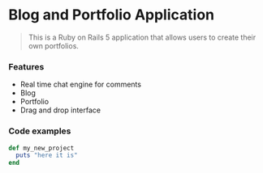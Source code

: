 # Blog and Portfolio Application

> This is a Ruby on Rails 5 application that allows users to create their own portfolios.

### Features

- Real time chat engine for comments
- Blog
- Portfolio
- Drag and drop interface

### Code examples

```ruby
def my_new_project
  puts "here it is"
end
```